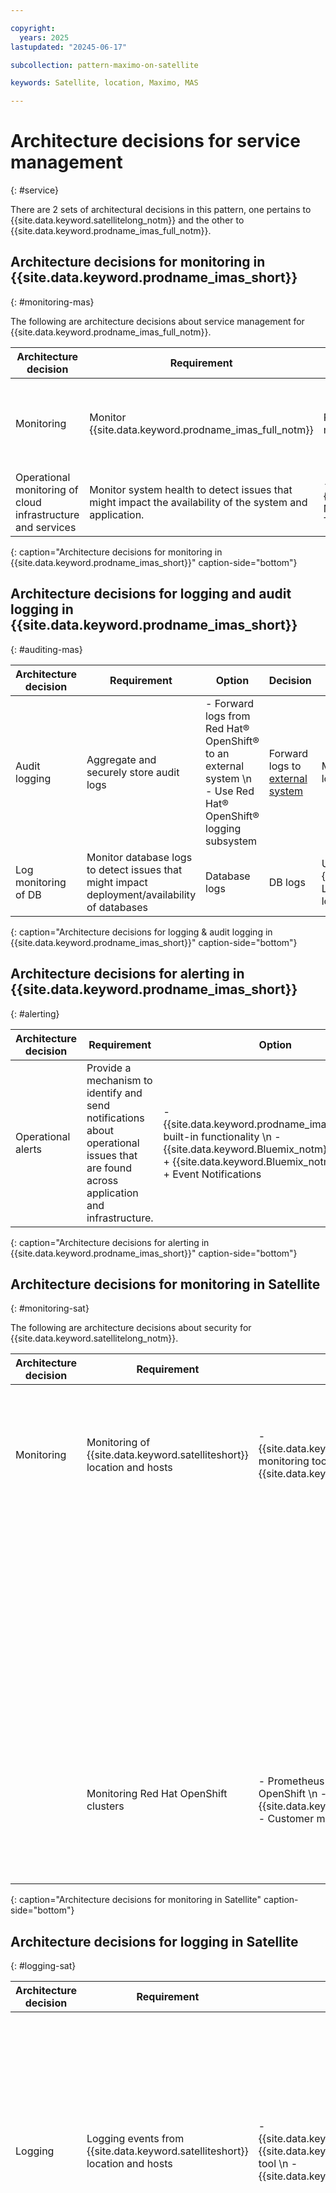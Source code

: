 ```yaml
---

copyright:
  years: 2025
lastupdated: "20245-06-17"

subcollection: pattern-maximo-on-satellite

keywords: Satellite, location, Maximo, MAS

---
```


# Architecture decisions for service management
{: #service}

There are 2 sets of architectural decisions in this pattern, one pertains to {{site.data.keyword.satellitelong_notm}} and the other to {{site.data.keyword.prodname_imas_full_notm}}.

## Architecture decisions for monitoring in {{site.data.keyword.prodname_imas_short}}
{: #monitoring-mas}

The following are architecture decisions about service management for {{site.data.keyword.prodname_imas_full_notm}}.

| Architecture decision | Requirement | Option | Decision | Rationale |
|---|---|---|---|---|
| Monitoring | Monitor {{site.data.keyword.prodname_imas_full_notm}} | Red Hat® OpenShift® cluster monitoring + Grafana | OpenShift® cluster monitoring + Grafana | {{site.data.keyword.prodname_imas_full_notm}} applications provide application level metrics and dashboards for monitoring application health and performance. \n RHOCP is preconfigured with a Grafana instance for visualizing Prometheus metrics from compute nodes in the cluster. |
| Operational monitoring of cloud infrastructure and services | Monitor system health to detect issues that might impact the availability of the system and application. | - {{site.data.keyword.Bluemix_notm}} Monitoring \n - BYO Monitoring Tool | {{site.data.keyword.Bluemix_notm}} Monitoring | {{site.data.keyword.Bluemix_notm}} Monitoring collects and monitors operational metrics for cloud infrastructure as well as the cloud platform and services and provides a single view for all metrics |
{: caption="Architecture decisions for monitoring in {{site.data.keyword.prodname_imas_short}}" caption-side="bottom"}


## Architecture decisions for logging and audit logging in {{site.data.keyword.prodname_imas_short}}
{: #auditing-mas}

| Architecture decision | Requirement | Option | Decision | Rationale |
|---|---|---|---|---|
| Audit logging | Aggregate and securely store audit logs | - Forward logs from Red Hat® OpenShift® to an external system \n - Use Red Hat® OpenShift® logging subsystem | Forward logs to [external system](https://www.ibm.com/docs/en/mas-cd/continuous-delivery?topic=administering-audit-logging-in-maximo-application-suite) | Most enterprises have external logging system |
| Log monitoring of DB | Monitor database logs to detect issues that might impact deployment/availability of databases | Database logs | DB logs | Use the DB logs along with {{site.data.keyword.Bluemix_notm}} Logging to get more DB-specific log information. |
{: caption="Architecture decisions for logging & audit logging in {{site.data.keyword.prodname_imas_short}}" caption-side="bottom"}

## Architecture decisions for alerting in {{site.data.keyword.prodname_imas_short}}
{: #alerting}

| Architecture decision | Requirement |  Option | Decision | Rationale |
|---|---|---|---|---|
| Operational alerts | Provide a mechanism to identify and send notifications about operational issues that are found across application and infrastructure. | - {{site.data.keyword.prodname_imas_full_notm}} built-in functionality  \n - {{site.data.keyword.Bluemix_notm}} Monitoring +  {{site.data.keyword.Bluemix_notm}} Logging + Event Notifications | {{site.data.keyword.prodname_imas_full_notm}} built-in functionality. | {{site.data.keyword.prodname_imas_full_notm}} has the ability to configure services to automatically restart after a failure and keep multiple instances of the service in operation. There's no need to define an alert and wait for it to notify operations personnel. |
{: caption="Architecture decisions for alerting in {{site.data.keyword.prodname_imas_short}}" caption-side="bottom"}



## Architecture decisions for monitoring in Satellite
{: #monitoring-sat}

The following are architecture decisions about security for {{site.data.keyword.satellitelong_notm}}.

| Architecture decision | Requirement | Option | Decision | Rationale |
|---|---|---|---|---|
|  Monitoring | Monitoring of {{site.data.keyword.satelliteshort}} location and hosts | - {{site.data.keyword.satellitelong_notm}} monitoring tool \n - {{site.data.keyword.monitoringlong}} |	{{site.data.keyword.satellitelong_notm}} monitoring tool | By default, {{site.data.keyword.satellitelong_notm}} automatically monitors and resolves certain alerts for the {{site.data.keyword.satelliteshort}} location setup and host infrastructure that can be accessed through {{site.data.keyword.satellitelong_notm}} console and CLI. \n For more information, see [Default monitoring for {{site.data.keyword.satelliteshort}}](/docs/satellite?topic=satellite-monitor).|
| | | | {{site.data.keyword.monitoringlong}} | {{site.data.keyword.satellitelong_notm}} can be integrated with a customer-owned {{site.data.keyword.monitoringlong}} instance that is enabled for platform-level metrics to provide more detailed metrics. The monitoring instance can be configured to collect metrics for both the {{site.data.keyword.satelliteshort}} location and {{site.data.keyword.satelliteshort}}-enabled services that run in the {{site.data.keyword.satelliteshort}} location. |
|  | Monitoring Red Hat OpenShift clusters | - Prometheus and Grafana on Red Hat OpenShift \n - {{site.data.keyword.monitoringlong}} \n  - Customer monitoring tool | {{site.data.keyword.monitoringlong}} | Manually deploy monitoring agents in Red Hat OpenShift clusters to forward metrics to a customer-owned {{site.data.keyword.monitoringlong}} instance and get unified views of metrics for Red Hat OpenShift clusters and other cloud services that run at the {{site.data.keyword.satelliteshort}} location and within the {{site.data.keyword.satelliteshort}} managed-from region. For more information, see [Setting up monitoring for clusters](/docs/satellite?topic=satellite-monitor). |
{: caption="Architecture decisions for monitoring in Satellite" caption-side="bottom"}

## Architecture decisions for logging in Satellite
{: #logging-sat}

| Architecture decision | Requirement | Option | Decision | Rationale |
|---|---|---|---|---|
| Logging  | Logging events from {{site.data.keyword.satelliteshort}} location and hosts | - {{site.data.keyword.satellitelong_notm}} {{site.data.keyword.loganalysisshort}} tool \n - {{site.data.keyword.logs_full_notm}} | {{site.data.keyword.satellitelong_notm}} cloud logs tool | By default, {{site.data.keyword.satellitelong_notm}} automatically generates a set of logs for the {{site.data.keyword.satelliteshort}} location that can be accessed through the {{site.data.keyword.satellitelong_notm}} built-in cloud logs dashboard tools. \n For more information, see [Analyzing Logs for {{site.data.keyword.satelliteshort}} Location](/docs/satellite?topic=satellite-health). The {{site.data.keyword.Bluemix_notm}} Logs service can be configured to collect metrics for both the {{site.data.keyword.satelliteshort}} location and {{site.data.keyword.satelliteshort}}-enabled services that run in the {{site.data.keyword.satelliteshort}} location. |
| | | | {{site.data.keyword.logs_full_notm}} | {{site.data.keyword.satellitelong_notm}} can be integrated with a customer provisioned {{site.data.keyword.logs_full_notm}} instance that is enabled for platform-level logs to get a comprehensive view and tools to manage logs for {{site.data.keyword.satellitelong_notm}} and other {{site.data.keyword.Bluemix_notm}} resources. |
|  | Logging events from Red Hat OpenShift clusters | - EFK stack on Red Hat OpenShift \n - {{site.data.keyword.logs_full_notm}} \n - Customer logging tool | {{site.data.keyword.logs_full_notm}} | Manually deploy logging agents in Red Hat OpenShift clusters to forward cluster logs to a customer-owned {{site.data.keyword.satellitelong_notm}} and get a comprehensive view of logs for Red Hat OpenShift clusters and other cloud services that run at the {{site.data.keyword.satelliteshort}} location and within the {{site.data.keyword.satelliteshort}} managed-from region. For more information, see [Setting up Logging for Clusters](/docs/satellite?topic=satellite-health). |
{: caption="Architecture decisions for logging in Satellite" caption-side="bottom"}

## Architecture decisions for auditing in Satellite
{: #auditing-sat}

| Architecture decision | Requirement | Option | Decision | Rationale |
|---|---|---|---|---|
| Auditing | Tracking and auditing {{site.data.keyword.satelliteshort}} location events | {{site.data.keyword.logs_full}} | {{site.data.keyword.logs_notm}} | Customer-owned {{site.data.keyword.logs_notm}} instance for {{site.data.keyword.satellitelong_notm}} to forward audit events. {{site.data.keyword.logs_notm}} tracks how users and applications interact with {{site.data.keyword.satellitelong_notm}}. It can be used to investigate abnormal activity and critical actions and to comply with regulatory audit requirements. For more information, see [Auditing events for {{site.data.keyword.satelliteshort}}](/docs/satellite?topic=satellite-at_events). |
|  | Tracking and auditing Red Hat OpenShift clusters | - {{site.data.keyword.logs_notm}} \n - Customer tool | {{site.data.keyword.logs_notm}} | Red Hat OpenShift on {{site.data.keyword.Bluemix_notm}} automatically generates cluster management events and forwards these event logs to a customer-owned {{site.data.keyword.logs_notm}} instance. For more information, see [Events for {{site.data.keyword.satelliteshort}} clusters](/docs/satellite?topic=satellite-at_events). |
{: caption="Architecture decisions for auditing in Satellite" caption-side="bottom"}
